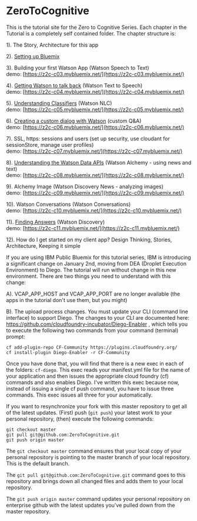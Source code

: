 # ZeroToCognitive

This is the tutorial site for the Zero to Cognitive Series. Each chapter in the Tutorial is a completely self contained folder. The chapter structure is:    


1). The Story, Architecture for this app

2). [Setting up Bluemix](./Chapter02/README.pdf)

3). Building your first Watson App					  (Watson Speech to Text)  
    demo: [https://z2c-c03.mybluemix.net/](https://z2c-c03.mybluemix.net/)

4). [Getting Watson to talk back](./Chapter04/README.pdf)							  (Watson Text to Speech)  
    demo: [https://z2c-c04.mybluemix.net/](https://z2c-c04.mybluemix.net/)

5). [Understanding Classifiers](./Chapter05/README.pdf)									(Watson NLC)  
    demo: [https://z2c-c05.mybluemix.net/](https://z2c-c05.mybluemix.net/)

6). [Creating a custom dialog with Watson](./Chapter06/README.pdf)		  (custom Q&A)  
    demo: [https://z2c-c06.mybluemix.net/](https://z2c-c06.mybluemix.net/)

7). SSL, https: sessions and users				    (set up security, use cloudant for sessionStore, manage user profiles)  
        demo: [https://z2c-c07.mybluemix.net/](https://z2c-c07.mybluemix.net/)

8). [Understanding the Watson Data APIs](./Chapter08/README.pdf)		  	  (Watson Alchemy - using news and text)  
    demo: [https://z2c-c08.mybluemix.net/](https://z2c-c08.mybluemix.net/)

9). Alchemy Image				                      (Watson Discovery News - analyzing images)  
    demo: [https://z2c-c09.mybluemix.net/](https://z2c-c09.mybluemix.net/)

10). Watson Conversations                     (Watson Conversations)  
    demo: [https://z2c-c10.mybluemix.net/](https://z2c-c10.mybluemix.net/)

11). [Finding Answers](./Chapter11/README.pdf)                					(Watson Discovery)  
    demo: [https://z2c-c11.mybluemix.net/](https://z2c-c11.mybluemix.net/)

12). How do I get started on my client app?		Design Thinking, Stories, Architecture, Keeping it simple 

If you are using IBM Public Bluemix for this tutorial series, IBM is introducing a significant change on January 2nd, moving from DEA (Droplet Execution Environment) to Diego. The tutorial will run without change in this new environment. There are two things you need to understand with this change:

A). VCAP_APP_HOST and VCAP_APP_PORT are no longer available (the apps in the tutorial don't use them, but you might)

B). The upload process changes. You must update your CLI (command line interface) to support Diego. The changes to your CLI are documented here: https://github.com/cloudfoundry-incubator/Diego-Enabler , which tells you to execute the following two commands from your command (terminal) prompt:

    cf add-plugin-repo CF-Community https://plugins.cloudfoundry.org/
    cf install-plugin Diego-Enabler -r CF-Community

Once you have done that, you will find that there is a new exec in each of the folders: `cf-diego`. This exec reads your manifest.yml file for the name of your application and then issues the appropriate cloud foundry (cf) commands and also enables Diego. I've written this exec because now, instead of issuing a single cf push command, you have to issue three commands. This exec issues all three for your automatically.

If you want to resynchronize your fork with this master repository to get all of the latest updates. (First) push (`git push`) your latest work to your personal repository, (then) execute the following commands:

    git checkout master
    git pull git@github.com:ZeroToCognitive.git
    git push origin master

The `git checkout master` command ensures that your local copy of your personal repository is pointing to the master branch of your local repository. This is the default branch.

The `git pull git@github.com:ZeroToCognitive.git` command goes to this repository and brings down all changed files and adds them to your local repository.

The `git push origin master` command updates your personal repository on enterprise github with the latest updates you've pulled down from the master repository.
